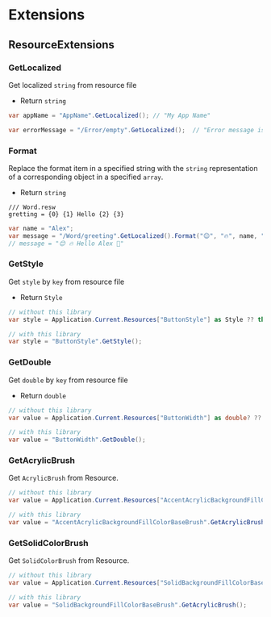 ﻿# Extensions
## ResourceExtensions
### GetLocalized
Get localized `string` from resource file
- Return `string`

```csharp
var appName = "AppName".GetLocalized(); // "My App Name"

var errorMessage = "/Error/empty".GetLocalized();  // "Error message is empty"
```

### Format
Replace the format item in a specified string with the `string` representation of a corresponding object in a specified `array`.
- Return `string`

```resw
/// Word.resw
gretting = {0} {1} Hello {2} {3}
```

```csharp
var name = "Alex";
var message = "/Word/greeting".GetLocalized().Format("😊", "🔥", name, "🙌"); 
// message = "😊 🔥 Hello Alex 🙌"
```

### GetStyle
Get `style` by `key` from resource file
- Return `Style`

```csharp
// without this library
var style = Application.Current.Resources["ButtonStyle"] as Style ?? throw new NullReferenceException("ButtonStyle not found");

// with this library
var style = "ButtonStyle".GetStyle();
```

### GetDouble
Get `double` by `key` from resource file
- Return `double`

```csharp
// without this library
var value = Application.Current.Resources["ButtonWidth"] as double? ?? throw new NullReferenceException("ButtonWidth not found");

// with this library
var value = "ButtonWidth".GetDouble();
```

### GetAcrylicBrush
Get `AcrylicBrush` from Resource.

```csharp
// without this library
var value = Application.Current.Resources["AccentAcrylicBackgroundFillColorBaseBrush"] as SolidColorBrush ?? throw new NullReferenceException("not found");

// with this library
var value = "AccentAcrylicBackgroundFillColorBaseBrush".GetAcrylicBrush();
```

### GetSolidColorBrush
Get `SolidColorBrush` from Resource.

```csharp
// without this library
var value = Application.Current.Resources["SolidBackgroundFillColorBaseBrush"] as SolidColorBrush ?? throw new NullReferenceException("not found");

// with this library
var value = "SolidBackgroundFillColorBaseBrush".GetAcrylicBrush();
```

